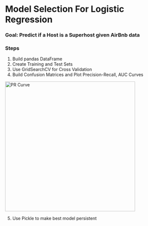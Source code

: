 # Model Selection For Logistic Regression
### Goal: Predict if a Host is a Superhost given AirBnb data

### Steps
1. Build pandas DataFrame
2. Create Training and Test Sets
3. Use GridSearchCV for Cross Validation
4. Build Confusion Matrices and Plot Precision-Recall, AUC Curves
<img width="421" alt="PR Curve" src="https://github.com/tiffanyfu7/Break-Through-Tech-Portfolio/assets/71473099/0526a845-4969-4e64-ad03-6d511b347fa2">

5. Use Pickle to make best model persistent
